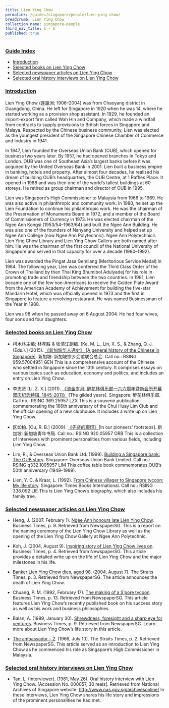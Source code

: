 ```yaml
---
title: Lien Ying Chow
permalink: /guides/singapore/people/lien-ying-chow/
breadcrumb: Lien Ying Chow
collection_name: singapore-people
third_nav_title: I - S
published: true
---
```


### <u>Guide Index</u>

* [Introduction](#introduction)
* [Selected books on Lien Ying Chow](#selected-books-on-lien-ying-chow)
* [Selected newspaper articles on Lien Ying Chow](#selected-newspaper-articles-on-lien-ying-chow)
* [Selected oral history interviews on Lien Ying Chow](#selected-oral-history-interviews-on-lien-ying-chow)

### <u>Introduction</u>

Lien Ying Chow (连瀛洲; 1906–2004) was from Chaoyang district in Guangdong, China. He left for Singapore in 1920 when he was 14, where he started working as a provision shop assistant. In 1929, he founded an import-export firm called Wah Hin and Company, which made a windfall from contracts to supply provisions to British forces in Singapore and Malaya. Respected by the Chinese business community, Lien was elected as the youngest president of the Singapore Chinese Chamber of Commerce and Industry in 1941.

In 1947, Lien founded the Overseas Union Bank (OUB), which opened for business two years later. By 1957, he had opened branches in Tokyo and London. OUB was one of Southeast Asia’s largest banks before it was acquired by the United Overseas Bank in 2001. Lien built a business empire in banking, hotels and property. After almost four decades, he realised his dream of building OUB’s headquarters, the OUB Centre, at 1 Raffles Place. It opened in 1988 and was then one of the world’s tallest buildings at 60 storeys. He retired as group chairman and director of OUB in 1995.

Lien was Singapore’s High Commissioner to Malaysia from 1966 to 1969. He was also active in philanthropic and community work. In 1980, he set up the Lien Foundation to continue his philanthropic work. He was the chairman of the Preservation of Monuments Board in 1972, and a member of the Board of Commissioners of Currency in 1973. He was elected chairman of the Ngee Ann Kongsi (1953/54–1963/64) and built the Ngee Ann Building. He was also one of the founders of Nanyang University and helped set up Ngee Ann College (now Ngee Ann Polytechnic). Ngee Ann Polytechnic’s Lien Ying Chow Library and Lien Ying Chow Gallery are both named after him. He was the chairman of the first council of the National University of Singapore and served in that capacity for over a decade (1980–1992).

Lien was awarded the Pingat Jasa Gemilang (Meritorious Service Medal) in 1964. The following year, Lien was conferred the Third Class Order of the Crown of Thailand by then Thai King Bhumibol Adulyadej for his role in promoting trade and friendship between the two countries. In 1981, Lien became one of the few non-Americans to receive the Golden Plate Award from the American Academy of Achievement for building the five-star Mandarin Hotel, which was officially opened in 1973 and the first in Singapore to feature a revolving restaurant. He was named Businessman of the Year in 1988.

Lien was 98 when he passed away on 6 August 2004. He had four wives, four sons and four daughters.

 

### <u>Selected books on Lien Ying Chow</u>

* 柯木林主编; 林孝胜 & 张清江副编. [Ke, M. L., Lin, X. S., & Zhang, Q. J. (Eds.).] (2015). [《新加坡华人通史》 [A general history of the Chinese in Singapore]](http://eservice.nlb.gov.sg/item_holding_s.aspx?bid=202251084). 新加坡: 新加坡宗乡会馆联合总会.
Call no.: RSING 959.57004951 GEN
This is a comprehensive account of the Chinese who settled in Singapore since the 13th century. It comprises essays on various topics such as education, economy and politics, and includes an entry on Lien Ying Chow.


* 李志贤 [Li, Z. X.] (2011). [《流金岁月: 醉花林俱乐部一六六周年暨新会所开幕双庆纪念特辑, 1845-2011》](http://eservice.nlb.gov.sg/item_holding_s.aspx?bid=14322127) [The gilded years]. Singapore: 醉花林俱乐部.
Call no.: RSING 369.25957 LZX
This is a souvenir publication commemorating the 166th anniversary of the Chui Huay Lim Club and the official opening of a new clubhouse. It includes a write up on Lien Ying Chow.


* 区如柏. [Ou, R. B.] (2009). [《先贤的脚印》](http://eservice.nlb.gov.sg/item_holding_s.aspx?bid=13184168)[In our pioneers’ footsteps]. 新加坡: 新加坡靑年书局.
Call no.: RSING 920.05957 ORB
This is a collection of interviews with prominent personalities from various fields, including Lien Ying Chow.


* Lim, R., & Overseas Union Bank Ltd. (1999). [Building a Singapore bank: The OUB story](http://eservice.nlb.gov.sg/item_holding_s.aspx?bid=9351543). Singapore: Overseas Union Bank Limited.
Call no.: RSING q332.1095957 LIM
This coffee table book commemorates OUB’s 50th anniversary (1949–1999).


* Lien, Y. C. & Kraar, L. (1992). [From Chinese villager to Singapore tycoon: My life story](http://eservice.nlb.gov.sg/item_holding_s.aspx?bid=6300157). Singapore: Times Books International.
Call no.: RSING 338.092 LIE
This is Lien Ying Chow’s biography, which also includes his family tree.


### <u>Selected newspaper articles on Lien Ying Chow</u>

* Heng, J. (2007. February 1). [Ngee Ann honours late Lien Ying Chow](http://eresources.nlb.gov.sg/newspapers/Digitised/Article/biztimes20070201-1.2.15.8). Business Times, p. 9. Retrieved from NewspaperSG.
This is a report on the naming ceremony of the Lien Ying Chow Library as well as the opening of the Lien Ying Chow Gallery at Ngee Ann Polytechnic.


* Koh, J. (2004, August 9). [Inspiring story of Lien Ying Chow lives on](http://eresources.nlb.gov.sg/newspapers/Digitised/Article/biztimes20040809-1.2.12.1). Business Times, p. 4. Retrieved from NewspaperSG.
This article provides a detailed write up on the life of Lien Ying Chow and the major milestones in his life.


* [Banker Lien Ying Chow dies, aged 98](http://eresources.nlb.gov.sg/newspapers/Digitised/Article/straitstimes20040807-1.2.8.1). (2004, August 7). The Straits Times, p. 3. Retrieved from NewspaperSG.
The article announces the death of Lien Ying Chow.


* Chuang, P. M. (1992, February 17). [The making of a S’pore tycoon](http://eresources.nlb.gov.sg/newspapers/Digitised/Article/biztimes19920217-1.2.28.3). Business Times, p. 13. Retrieved from NewspaperSG.
This article features Lien Ying Chow’s recently published book on his success story as well as his work and business philosophies.


* Balan, A. (1989, January 30). [Shrewdness, foresight and a sharp eye for ventures](http://eresources.nlb.gov.sg/newspapers/Digitised/Article/biztimes19890130-1.2.23.1). Business Times, p. 9. Retrieved from NewspaperSG.
Learn more about Lien Ying Chow’s life story in this article.


* [The ambassador – 2](http://eresources.nlb.gov.sg/newspapers/Digitised/Article/straitstimes19660710-1.2.13.2). (1966, July 10). The Straits Times, p. 2. Retrieved from NewspaperSG.
This article served as an introduction to Lien Ying Chow as he commenced his role as Singapore’s High Commissioner in Malaysia.


### <u>Selected oral history interviews on Lien Ying Chow</u>

* Tan, L. (Interviewer). (1981, May 26). Oral history interview with Lien Ying Chow. [Accession No. 000057, 30 reels]. Retrieved from National Archives of Singapore website: http://www.nas.gov.sg/archivesonline/
In these interviews, Lien Ying Chow shares his life story and impressions of the prominent personalities he had met.